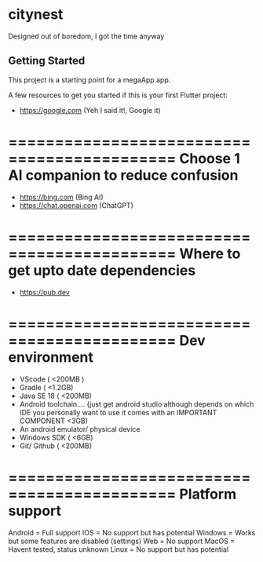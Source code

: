 # citynest

Designed out of boredom, I got the time anyway

## Getting Started

This project is a starting point for a megaApp app.

A few resources to get you started if this is your first Flutter project:
- https://google.com (Yeh I said it!, Google it)

============================================
Choose 1 AI companion to reduce confusion
============================================
- https://bing.com (Bing AI)
- https://chat.openai.com (ChatGPT)

============================================
Where to get upto date dependencies
============================================
- https://pub.dev

============================================
Dev environment
============================================
- VScode ( <200MB )
- Gradle ( <1.2GB)
- Java SE 18 ( <200MB)
- Android toolchain.... (just get android studio although depends on which IDE you personally want to use 
 it comes with an IMPORTANT COMPONENT <3GB)
- An android emulator/ physical device
- Windows SDK ( <6GB)
- Git/ Github ( <200MB)

============================================
Platform support
============================================
Android = Full support
IOS = No support but has potential
Windows = Works but some features are disabled (settings)
Web = No support
MacOS = Havent tested, status unknown
Linux = No support but has potential
